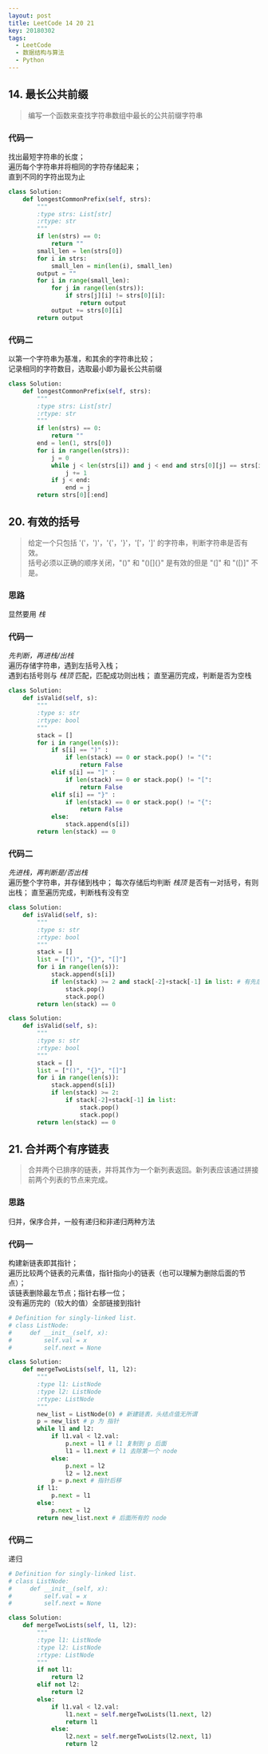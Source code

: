 ```yaml
---
layout: post
title: LeetCode 14 20 21
key: 20180302
tags: 
  - LeetCode
  - 数据结构与算法
  - Python
---
```


## 14. 最长公共前缀
> 编写一个函数来查找字符串数组中最长的公共前缀字符串

### 代码一
找出最短字符串的长度；  
遍历每个字符串并将相同的字符存储起来；  
直到不同的字符出现为止

```python
class Solution:
    def longestCommonPrefix(self, strs):
        """
        :type strs: List[str]
        :rtype: str
        """
        if len(strs) == 0:
            return ""
        small_len = len(strs[0])
        for i in strs:
            small_len = min(len(i), small_len)
        output = ""
        for i in range(small_len):
            for j in range(len(strs)):
                if strs[j][i] != strs[0][i]:
                    return output     
            output += strs[0][i]
        return output  
```

### 代码二
以第一个字符串为基准，和其余的字符串比较；  
记录相同的字符数目，选取最小即为最长公共前缀

```python
class Solution:
    def longestCommonPrefix(self, strs):
        """
        :type strs: List[str]
        :rtype: str
        """
        if len(strs) == 0:
            return ""
        end = len(1, strs[0])
        for i in range(len(strs)):
            j = 0
            while j < len(strs[i]) and j < end and strs[0][j] == strs[i][j]:
                j += 1
            if j < end:
                end = j
        return strs[0][:end]        
```

## 20. 有效的括号
> 给定一个只包括 '('，')'，'{'，'}'，'['，']' 的字符串，判断字符串是否有效。  
> 括号必须以正确的顺序关闭，"()" 和 "()[]{}" 是有效的但是 "(]" 和 "([)]" 不是。

### 思路
显然要用 _栈_

### 代码一 
_先判断，再进栈/出栈_  
遍历存储字符串，遇到左括号入栈；  
遇到右括号则与 _栈顶_ 匹配，匹配成功则出栈；
直至遍历完成，判断是否为空栈

```python
class Solution:
    def isValid(self, s):
        """
        :type s: str
        :rtype: bool
        """
        stack = []
        for i in range(len(s)):
            if s[i] == ")" :
                if len(stack) == 0 or stack.pop() != "(":
                    return False
            elif s[i] == "]" :
                if len(stack) == 0 or stack.pop() != "[":
                    return False
            elif s[i] == "}" :
                if len(stack) == 0 or stack.pop() != "{":
                    return False
            else:
                stack.append(s[i])
        return len(stack) == 0
```

### 代码二
_先进栈，再判断是/否出栈_  
遍历整个字符串，并存储到栈中；
每次存储后均判断 _栈顶_ 是否有一对括号，有则出栈；
直至遍历完成，判断栈有没有空

```python
class Solution:
    def isValid(self, s):
        """
        :type s: str
        :rtype: bool
        """
        stack = []
        list = ["()", "{}", "[]"]
        for i in range(len(s)):
            stack.append(s[i])
            if len(stack) >= 2 and stack[-2]+stack[-1] in list: # 有先后顺序，等于是两个 if
                stack.pop()
                stack.pop()           
        return len(stack) == 0   
```

```python
class Solution:
    def isValid(self, s):
        """
        :type s: str
        :rtype: bool
        """
        stack = []
        list = ["()", "{}", "[]"]
        for i in range(len(s)):
            stack.append(s[i])
            if len(stack) >= 2:
                if stack[-2]+stack[-1] in list:
                    stack.pop()
                    stack.pop()           
        return len(stack) == 0   
```

## 21. 合并两个有序链表
> 合并两个已排序的链表，并将其作为一个新列表返回。新列表应该通过拼接前两个列表的节点来完成。

### 思路
归并，保序合并，一般有递归和非递归两种方法

### 代码一
构建新链表即其指针；  
遍历比较两个链表的元素值，指针指向小的链表（也可以理解为删除后面的节点）；  
该链表删除最左节点；指针右移一位；  
没有遍历完的（较大的值）全部链接到指针

```python
# Definition for singly-linked list.
# class ListNode:
#     def __init__(self, x):
#         self.val = x
#         self.next = None

class Solution:
    def mergeTwoLists(self, l1, l2):
        """
        :type l1: ListNode
        :type l2: ListNode
        :rtype: ListNode
        """
        new_list = ListNode(0) # 新建链表，头结点值无所谓
        p = new_list # p 为 指针
        while l1 and l2:
            if l1.val < l2.val:
                p.next = l1 # l1 复制到 p 后面
                l1 = l1.next # l1 去除第一个 node
            else:
                p.next = l2 
                l2 = l2.next
            p = p.next # 指针后移
        if l1:
            p.next = l1
        else:
            p.next = l2
        return new_list.next # 后面所有的 node
```

### 代码二
递归

```python
# Definition for singly-linked list.
# class ListNode:
#     def __init__(self, x):
#         self.val = x
#         self.next = None

class Solution:
    def mergeTwoLists(self, l1, l2):
        """
        :type l1: ListNode
        :type l2: ListNode
        :rtype: ListNode
        """
        if not l1:
            return l2
        elif not l2:
            return l2
        else:
            if l1.val < l2.val:
                l1.next = self.mergeTwoLists(l1.next, l2)
                return l1
            else:
                l2.next = self.mergeTwoLists(l2.next, l1)
                return l2
```
